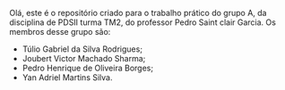 Olá, este é o repositório criado para o trabalho prático do grupo A, da disciplina de PDSII turma TM2, do professor Pedro Saint clair Garcia.
Os membros desse grupo são:
- Túlio Gabriel da Silva Rodrigues;
- Joubert Victor Machado Sharma;
- Pedro Henrique de Oliveira Borges;
- Yan Adriel Martins Silva.

